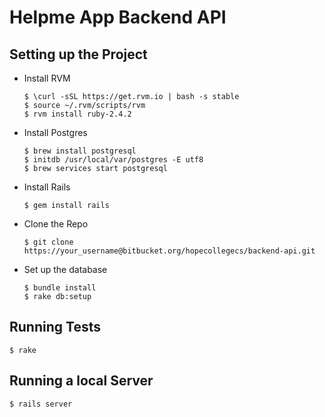 # Helpme App Backend API

## Setting up the Project

* Install RVM

      $ \curl -sSL https://get.rvm.io | bash -s stable
      $ source ~/.rvm/scripts/rvm
      $ rvm install ruby-2.4.2

* Install Postgres

      $ brew install postgresql
      $ initdb /usr/local/var/postgres -E utf8
      $ brew services start postgresql

* Install Rails

      $ gem install rails

* Clone the Repo

      $ git clone https://your_username@bitbucket.org/hopecollegecs/backend-api.git

* Set up the database

      $ bundle install
      $ rake db:setup

## Running Tests

    $ rake

## Running a local Server

    $ rails server
